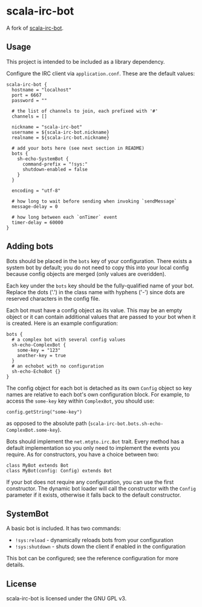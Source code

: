 scala-irc-bot
========

A fork of [scala-irc-bot](https://github.com/scala-irc-bot/scala-irc-bot).

## Usage

This project is intended to be included as a library dependency.

Configure the IRC client via `application.conf`. These are the default values:

```
scala-irc-bot {
  hostname = "localhost"
  port = 6667
  password = ""

  # the list of channels to join, each prefixed with '#'
  channels = []

  nickname = "scala-irc-bot"
  username = ${scala-irc-bot.nickname}
  realname = ${scala-irc-bot.nickname}

  # add your bots here (see next section in README)
  bots {
    sh-echo-SystemBot {
      command-prefix = "!sys:"
      shutdown-enabled = false
    }
  }

  encoding = "utf-8"

  # how long to wait before sending when invoking `sendMessage`
  message-delay = 0

  # how long between each `onTimer` event
  timer-delay = 60000
}
```

## Adding bots

Bots should be placed in the `bots` key of your configuration. There exists a
system bot by default; you do not need to copy this into your local config
because config objects are merged (only values are overidden).

Each key under the `bots` key should be the fully-qualified name of your bot.
Replace the dots ('.') in the class name with hyphens ('-') since dots are
reserved characters in the config file.

Each bot must have a config object as its value. This may be an empty object
or it can contain additional values that are passed to your bot when it is
created. Here is an example configuration:

```
bots {
  # a complex bot with several config values
  sh-echo-ComplexBot {
    some-key = "123"
    another-key = true
  }
  # an echobot with no configuration
  sh-echo-EchoBot {}
}
```

The config object for each bot is detached as its own `Config` object so key
names are relative to each bot's own configuration block. For example, to
access the `some-key` key within `ComplexBot`, you should use:

```
config.getString("some-key")
```

as opposed to the absolute path (`scala-irc-bot.bots.sh-echo-ComplexBot.some-key`).

Bots should implement the `net.mtgto.irc.Bot` trait. Every method has a default
implementation so you only need to implement the events you require. As for
constructors, you have a choice between two:

```
class MyBot extends Bot
class MyBot(config: Config) extends Bot
```

If your bot does not require any configuration, you can use the first
constructor. The dynamic bot loader will call the constructor with the `Config`
parameter if it exists, otherwise it falls back to the default constructor.


## SystemBot

A basic bot is included. It has two commands:

- `!sys:reload` - dynamically reloads bots from your configuration
- `!sys:shutdown` - shuts down the client if enabled in the configuration

This bot can be configured; see the reference configuration for more details.

## License
scala-irc-bot is licensed under the GNU GPL v3.

